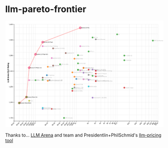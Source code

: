 # llm-pareto-frontier

![llm-pareto-frontier](/screenshot.png)

Thanks to...
[LLM Arena](https://huggingface.co/spaces/lmarena-ai/chatbot-arena-leaderboard) and team
and Presidentlin+PhilSchmid's [llm-pricing tool](https://huggingface.co/spaces/Presidentlin/llm-pricing-calculator)
